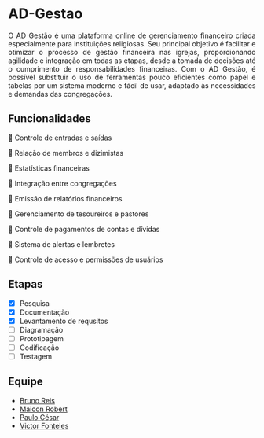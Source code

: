 # AD-Gestao

<p align="justify">
O AD Gestão é uma plataforma online de gerenciamento financeiro criada especialmente para instituições religiosas. Seu principal objetivo é facilitar e otimizar o processo de gestão financeira nas igrejas, proporcionando agilidade e integração em todas as etapas, desde a tomada de decisões até o cumprimento de responsabilidades financeiras. Com o AD Gestão, é possível substituir o uso de ferramentas pouco eficientes como papel e tabelas por um sistema moderno e fácil de usar, adaptado às necessidades e demandas das congregações.
</p>

## Funcionalidades

🎯 Controle de entradas e saídas

🎯 Relação de membros e dizimistas

🎯 Estatísticas financeiras

🎯 Integração entre congregações

🎯 Emissão de relatórios financeiros

🎯 Gerenciamento de tesoureiros e pastores

🎯 Controle de pagamentos de contas e dívidas

🎯 Sistema de alertas e lembretes

🎯 Controle de acesso e permissões de usuários


## Etapas

- [x] Pesquisa
- [x] Documentação
- [X] Levantamento de requsitos
- [ ] Diagramação
- [ ] Prototipagem
- [ ] Codificação
- [ ] Testagem

## Equipe

- [Bruno Reis](https://github.com/brunoreisx)
- [Maicon Robert](https://github.com/maiconrp)
- [Paulo César](https://github.com/Soneca-Zzz)
- [Victor Fonteles](https://github.com/Voctor-367)